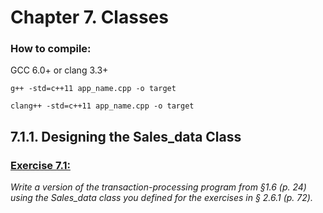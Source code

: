 # Chapter 7. Classes

### How to compile:

GCC 6.0+ or clang 3.3+

`g++ -std=c++11 app_name.cpp -o target`

`clang++ -std=c++11 app_name.cpp -o target`


## 7.1.1. Designing the Sales_data Class

### [Exercise 7.1:](Exercise_01/Ex01.cpp)

*Write a version of the transaction-processing program from §1.6 (p. 24) using the Sales_data class you defined for the exercises in § 2.6.1 (p. 72).*